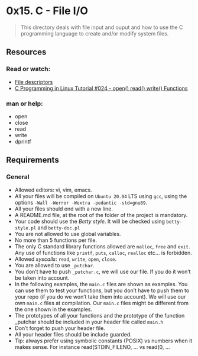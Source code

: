 # 0x15. C - File I/O
>This directory deals with file input and ouput and how to use the C programming language to create and/or modify system files.

## Resources
### Read or watch:

* [File descriptors](https://intranet.alxswe.com/rltoken/Duva-9Fjyskt39R__Nnazg)
* [C Programming in Linux Tutorial #024 - open() read() write() Functions](https://intranet.alxswe.com/rltoken/x05veqiLPSxXmJf9zTtCkQ)

### man or help:

* open
* close
* read
* write
* dprintf

## Requirements
### General
* Allowed editors: vi, vim, emacs.
* All your files will be compiled on `Ubuntu 20.04` LTS using `gcc`, using the options `-Wall -Werror -Wextra -pedantic -std=gnu89`.
* All your files should end with a new line.
* A README.md file, at the root of the folder of the project is mandatory.
* Your code should use the *Betty style*. It will be checked using `betty-style.pl` and `betty-doc.pl`
* You are not allowed to use global variables.
* No more than 5 functions per file.
* The only C standard library functions allowed are `malloc`, `free` and `exit`. Any use of functions like `printf`, `puts`, `calloc`, `realloc` etc… is forbidden.
* Allowed *syscalls*: `read`, `write`, `open`, `close`.
* You are allowed to use `_putchar`.
* You don’t have to push `_putchar.c`, we will use our file. If you do it won’t be taken into account.
* In the following examples, the `main.c` files are shown as examples. You can use them to test your functions, but you don’t have to push them to your repo (if you do we won’t take them into account). We will use our own `main.c` files at compilation. Our `main.c` files might be different from the one shown in the examples.
* The prototypes of all your functions and the prototype of the function _putchar should be included in your header file called `main.h`
* Don’t forget to push your header file.
* All your header files should be include guarded.
* Tip: always prefer using symbolic constants (POSIX) vs numbers when it makes sense. For instance read(STDIN_FILENO, ... vs read(0, ...